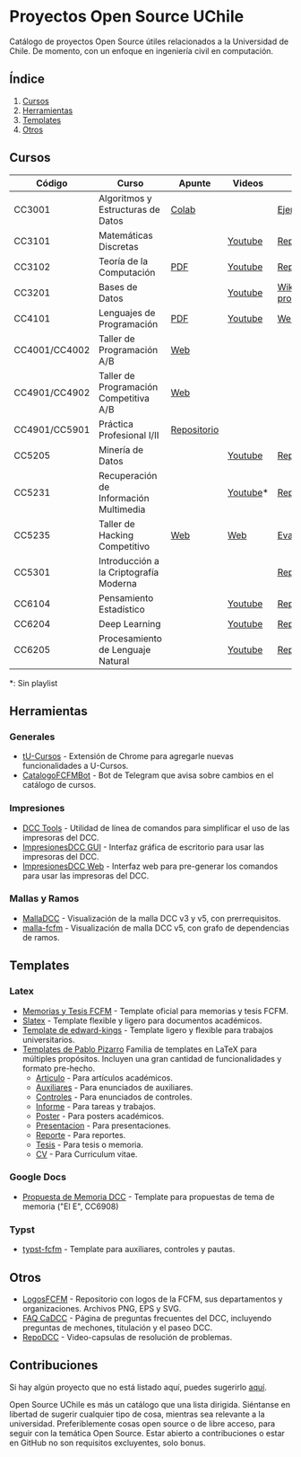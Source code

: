 # Proyectos Open Source UChile

Catálogo de proyectos Open Source útiles relacionados a la Universidad de Chile. De momento, con un enfoque en ingeniería civil en computación.


## Índice

1. [Cursos](#cursos)
1. [Herramientas](#herramientas)
1. [Templates](#templates)
1. [Otros](#otros)

## Cursos

| Código | Curso                             | Apunte | Videos | Otro |
|--------|-----------------------------------|--------|--------|------------|
| CC3001 | Algoritmos y Estructuras de Datos | [Colab](https://github.com/ivansipiran/AED-Apuntes) |  | [Ejercicios](https://github.com/ivansipiran/AED-Apuntes) |
| CC3101 | Matemáticas Discretas |  | [Youtube](https://www.youtube.com/playlist?list=PLKUV14d0mKnWkuVBiWsbQozxzL73NPpKQ) | [Repositorio](https://github.com/ahevia/CC3101_2021) |
| CC3102 | Teoría de la Computación | [PDF](https://users.dcc.uchile.cl/~gnavarro/apunte.html) | [Youtube](https://www.youtube.com/watch?v=JCKjRHaXARk&list=PLBjZ-ginWc1e2uAYgOYdN3fPE9DpiPZ1Z) | [Repositorio](https://github.com/ahevia/cc3102_2020) |
| CC3201 | Bases de Datos | | [Youtube](https://www.youtube.com/watch?v=HA0OkRL5Lgw&list=PLtyTzdvtouzW2Nos2s4SptkwE5pLpOrbm) | [Wiki proyectos](https://wiki.dcc.uchile.cl/cc3201/doku.php?id=proyecto:inicio) |
| CC4101 | Lenguajes de Programación | [PDF](https://cs.brown.edu/~sk/Publications/Books/ProgLangs/2007-04-26/plai-2007-04-26.pdf) | [Youtube](https://www.youtube.com/playlist?list=PLv3byGkm6N0CvCRaQTB52oazPrvz6PsBe) | [Web](https://pleiad.cl/teaching/cc4101) |
| CC4001/CC4002 | Taller de Programación A/B  | [Web](https://uchile.progcomp.cl) |  |  |
| CC4901/CC4902 | Taller de Programación Competitiva A/B | [Web](https://uchile.progcomp.cl) |  |  |
| CC4901/CC5901 | Práctica Profesional I/II | [Repositorio](https://github.com/ivansipiran/PracticaProfesional) |  |  |
| CC5205 | Minería de Datos |  | [Youtube](https://www.youtube.com/playlist?list=PLKUV14d0mKnUXXfmhqqZdcsNGAuV2GZda) | [Repositorio](https://github.com/dccuchile/CC5205) |
| CC5231 | Recuperación de Información Multimedia | | [Youtube](https://www.youtube.com/@JuanManuelBarrios/videos)* | [Repositorio](https://github.com/juanbarrios/Curso-Recuperacion-de-Informacion-Multimedia) |
| CC5235 | Taller de Hacking Competitivo | [Web](https://tallerdehacking.dcc.uchile.cl/docs/prologo/intro/) | [Web](https://tallerdehacking.dcc.uchile.cl/blog/) | [Evaluaciones](https://tallerdehacking.dcc.uchile.cl/tareas/) |
| CC5301 | Introducción a la Criptografía Moderna | | | [Repositorio](https://github.com/ahevia/cc5301_2023) |
| CC6104 | Pensamiento Estadístico |  | [Youtube](https://www.youtube.com/playlist?list=PLppKo85eGXiXpvRVYM5ZJEHWWofjzuiXw) | [Repositorio](https://github.com/dccuchile/CC6104) |
| CC6204 | Deep Learning |  | [Youtube](https://www.youtube.com/playlist?list=PLBjZ-ginWc1e0_Dp4heHglsjJmacV_F20) | [Repositorio](https://github.com/dccuchile/CC6204) |
| CC6205 | Procesamiento de Lenguaje Natural |  | [Youtube](https://www.youtube.com/playlist?list=PLppKo85eGXiXIh54H_qz48yHPHeNVJqBi) | [Repositorio](https://github.com/dccuchile/CC6205) |

*: Sin playlist

## Herramientas

### Generales

- [tU-Cursos](https://github.com/Nyveon/tU-Cursos) - Extensión de Chrome para agregarle nuevas funcionalidades a U-Cursos.
- [CatalogoFCFMBot](https://github.com/scisneros/catalogo-fcfm-bot) - Bot de Telegram que avisa sobre cambios en el catálogo de cursos.

### Impresiones

- [DCC Tools](https://github.com/tvillega/dcc-tools) - Utilidad de línea de comandos para simplificar el uso de las impresoras del DCC.
- [ImpresionesDCC GUI](https://github.com/Gonxolo/ImpresionesDCC-GUI) - Interfaz gráfica de escritorio para usar las impresoras del DCC.
- [ImpresionesDCC Web](https://github.com/Gonxolo/ImpresionesDCC) - Interfaz web para pre-generar los comandos para usar las impresoras del DCC.

### Mallas y Ramos

- [MallaDCC](https://github.com/cadcc/malla-dcc) - Visualización de la malla DCC v3 y v5, con prerrequisitos.
- [malla-fcfm](https://malla.eri.cl/DCC) - Visualización de malla DCC v5, con grafo de dependencias de ramos.

## Templates

### Latex

- [Memorias y Tesis FCFM](https://github.com/dccuchile/memoria-tesis-latex) - Template oficial para memorias y tesis FCFM.
- [Slatex](https://github.com/r8vnhill/slatex) - Template flexible y ligero para documentos académicos.
- [Template de edward-kings](https://github.com/edward-kings/latex-template) - Template ligero y flexible para trabajos universitarios.
- [Templates de Pablo Pizarro](https://latex.ppizarror.com) Familia de templates en LaTeX para múltiples propósitos. Incluyen una gran cantidad de funcionalidades y formato pre-hecho.
  - [Articulo](https://github.com/Template-Latex/Template-Articulo/) - Para artículos académicos.
  - [Auxiliares](https://github.com/Template-Latex/Template-Auxiliares/) - Para enunciados de auxiliares.
  - [Controles](https://github.com/Template-Latex/Template-Controles/) - Para enunciados de controles.
  - [Informe](https://github.com/Template-Latex/Template-Informe/) - Para tareas y trabajos.
  - [Poster](https://github.com/Template-Latex/Template-Poster/) - Para posters académicos.
  - [Presentacion](https://github.com/Template-Latex/Template-Presentacion/) - Para presentaciones.
  - [Reporte](https://github.com/Template-Latex/Template-Reporte/) - Para reportes.
  - [Tesis](https://github.com/Template-Latex/Template-Tesis/) - Para tesis o memoria.
  - [CV](https://github.com/Template-Latex/Professional-CV/) - Para Curriculum vitae.

### Google Docs

- [Propuesta de Memoria DCC](https://docs.google.com/document/d/14j0ChugSPxWdLPIpCBONfjBambO37cn_wqblJT1b8Cw/edit?usp=sharing) - Template para propuestas de tema de memoria ("El E", CC6908)

### Typst

- [typst-fcfm](https://github.com/bkorecic/typst-fcfm/) - Template para auxiliares, controles y pautas.

## Otros

- [LogosFCFM](https://github.com/mmattamala/LogosFCFM) - Repositorio con logos de la FCFM, sus departamentos y organizaciones. Archivos PNG, EPS y SVG. 
- [FAQ CaDCC](https://github.com/cadcc/howto) - Página de preguntas frecuentes del DCC, incluyendo preguntas de mechones, titulación y el paseo DCC.
- [RepoDCC](https://github.com/cadcc/RepoDCC) - Video-capsulas de resolución de problemas.

## Contribuciones

Si hay algún proyecto que no está listado aquí, puedes sugerirlo [aquí](https://github.com/Nyveon/open-source-uchile/issues/new?assignees=&labels=&projects=&template=sugerir-recurso.md&title=).

Open Source UChile es más un catálogo que una lista dirigida. Siéntanse en libertad de sugerir cualquier tipo de cosa, mientras sea relevante a la universidad. Preferiblemente cosas open source o de libre acceso, para seguir con la temática Open Source. Estar abierto a contribuciones o estar en GitHub no son requisitos excluyentes, solo bonus.
